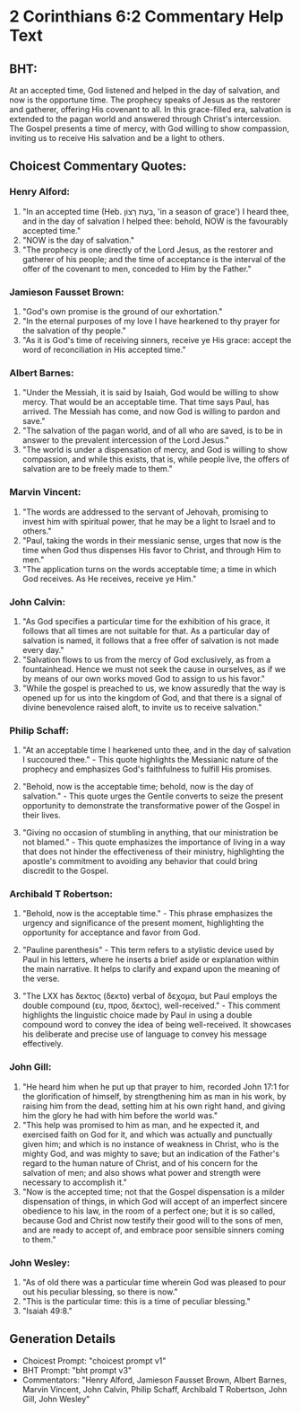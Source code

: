 # 2 Corinthians 6:2 Commentary Help Text

## BHT:
At an accepted time, God listened and helped in the day of salvation, and now is the opportune time. The prophecy speaks of Jesus as the restorer and gatherer, offering His covenant to all. In this grace-filled era, salvation is extended to the pagan world and answered through Christ's intercession. The Gospel presents a time of mercy, with God willing to show compassion, inviting us to receive His salvation and be a light to others.

## Choicest Commentary Quotes:
### Henry Alford:
1. "In an accepted time (Heb. בְּעֵת רָצוֹן, 'in a season of grace') I heard thee, and in the day of salvation I helped thee: behold, NOW is the favourably accepted time." 
2. "NOW is the day of salvation." 
3. "The prophecy is one directly of the Lord Jesus, as the restorer and gatherer of his people; and the time of acceptance is the interval of the offer of the covenant to men, conceded to Him by the Father."

### Jamieson Fausset Brown:
1. "God's own promise is the ground of our exhortation."
2. "In the eternal purposes of my love I have hearkened to thy prayer for the salvation of thy people."
3. "As it is God's time of receiving sinners, receive ye His grace: accept the word of reconciliation in His accepted time."

### Albert Barnes:
1. "Under the Messiah, it is said by Isaiah, God would be willing to show mercy. That would be an acceptable time. That time says Paul, has arrived. The Messiah has come, and now God is willing to pardon and save." 
2. "The salvation of the pagan world, and of all who are saved, is to be in answer to the prevalent intercession of the Lord Jesus." 
3. "The world is under a dispensation of mercy, and God is willing to show compassion, and while this exists, that is, while people live, the offers of salvation are to be freely made to them."

### Marvin Vincent:
1. "The words are addressed to the servant of Jehovah, promising to invest him with spiritual power, that he may be a light to Israel and to others."
2. "Paul, taking the words in their messianic sense, urges that now is the time when God thus dispenses His favor to Christ, and through Him to men."
3. "The application turns on the words acceptable time; a time in which God receives. As He receives, receive ye Him."

### John Calvin:
1. "As God specifies a particular time for the exhibition of his grace, it follows that all times are not suitable for that. As a particular day of salvation is named, it follows that a free offer of salvation is not made every day."
2. "Salvation flows to us from the mercy of God exclusively, as from a fountainhead. Hence we must not seek the cause in ourselves, as if we by means of our own works moved God to assign to us his favor."
3. "While the gospel is preached to us, we know assuredly that the way is opened up for us into the kingdom of God, and that there is a signal of divine benevolence raised aloft, to invite us to receive salvation."

### Philip Schaff:
1. "At an acceptable time I hearkened unto thee, and in the day of salvation I succoured thee." - This quote highlights the Messianic nature of the prophecy and emphasizes God's faithfulness to fulfill His promises.

2. "Behold, now is the acceptable time; behold, now is the day of salvation." - This quote urges the Gentile converts to seize the present opportunity to demonstrate the transformative power of the Gospel in their lives.

3. "Giving no occasion of stumbling in anything, that our ministration be not blamed." - This quote emphasizes the importance of living in a way that does not hinder the effectiveness of their ministry, highlighting the apostle's commitment to avoiding any behavior that could bring discredit to the Gospel.

### Archibald T Robertson:
1. "Behold, now is the acceptable time." - This phrase emphasizes the urgency and significance of the present moment, highlighting the opportunity for acceptance and favor from God.

2. "Pauline parenthesis" - This term refers to a stylistic device used by Paul in his letters, where he inserts a brief aside or explanation within the main narrative. It helps to clarify and expand upon the meaning of the verse.

3. "The LXX has δεκτος (δεκτο) verbal of δεχομα, but Paul employs the double compound (ευ, προσ, δεκτος), well-received." - This comment highlights the linguistic choice made by Paul in using a double compound word to convey the idea of being well-received. It showcases his deliberate and precise use of language to convey his message effectively.

### John Gill:
1. "He heard him when he put up that prayer to him, recorded John 17:1 for the glorification of himself, by strengthening him as man in his work, by raising him from the dead, setting him at his own right hand, and giving him the glory he had with him before the world was."
2. "This help was promised to him as man, and he expected it, and exercised faith on God for it, and which was actually and punctually given him; and which is no instance of weakness in Christ, who is the mighty God, and was mighty to save; but an indication of the Father's regard to the human nature of Christ, and of his concern for the salvation of men; and also shows what power and strength were necessary to accomplish it."
3. "Now is the accepted time; not that the Gospel dispensation is a milder dispensation of things, in which God will accept of an imperfect sincere obedience to his law, in the room of a perfect one; but it is so called, because God and Christ now testify their good will to the sons of men, and are ready to accept of, and embrace poor sensible sinners coming to them."

### John Wesley:
1. "As of old there was a particular time wherein God was pleased to pour out his peculiar blessing, so there is now."
2. "This is the particular time: this is a time of peculiar blessing."
3. "Isaiah 49:8."


## Generation Details
- Choicest Prompt: "choicest prompt v1"
- BHT Prompt: "bht prompt v3"
- Commentators: "Henry Alford, Jamieson Fausset Brown, Albert Barnes, Marvin Vincent, John Calvin, Philip Schaff, Archibald T Robertson, John Gill, John Wesley"
